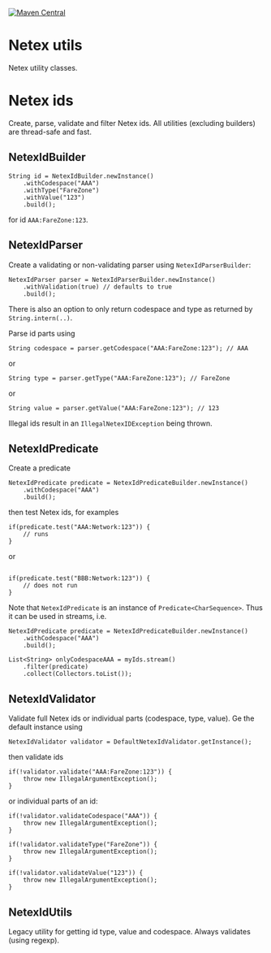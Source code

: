 [![Maven Central](https://img.shields.io/maven-central/v/no.entur.abt/netex-utils.svg)](https://mvnrepository.com/artifact/no.entur.abt/netex-utils)
# Netex utils

Netex utility classes.

# Netex ids

Create, parse, validate and filter Netex ids. All utilities (excluding builders) are thread-safe and fast.

## NetexIdBuilder

```
String id = NetexIdBuilder.newInstance()
    .withCodespace("AAA")
    .withType("FareZone")
    .withValue("123")
    .build();
```

for id `AAA:FareZone:123`.

## NetexIdParser

Create a validating or non-validating parser using `NetexIdParserBuilder`:

```
NetexIdParser parser = NetexIdParserBuilder.newInstance()
    .withValidation(true) // defaults to true
    .build();

```

There is also an option to only return codespace and type as returned by `String.intern(..)`.

Parse id parts using

```
String codespace = parser.getCodespace("AAA:FareZone:123"); // AAA
```

or

```
String type = parser.getType("AAA:FareZone:123"); // FareZone
```

or

```
String value = parser.getValue("AAA:FareZone:123"); // 123
```

Illegal ids result in an `IllegalNetexIDException` being thrown.

## NetexIdPredicate

Create a predicate

```
NetexIdPredicate predicate = NetexIdPredicateBuilder.newInstance()
    .withCodespace("AAA")
    .build();
```

then test Netex ids, for examples

```
if(predicate.test("AAA:Network:123")) {
    // runs
}
```

or

```

if(predicate.test("BBB:Network:123")) {
    // does not run
}
```

Note that `NetexIdPredicate` is an instance of `Predicate<CharSequence>`. Thus it can be used in streams, i.e.

```
NetexIdPredicate predicate = NetexIdPredicateBuilder.newInstance()
    .withCodespace("AAA")
    .build();

List<String> onlyCodespaceAAA = myIds.stream()
    .filter(predicate)
    .collect(Collectors.toList());
```

## NetexIdValidator

Validate full Netex ids or individual parts (codespace, type, value). Ge the default instance using

```
NetexIdValidator validator = DefaultNetexIdValidator.getInstance();
```

then validate ids

```
if(!validator.validate("AAA:FareZone:123")) {
    throw new IllegalArgumentException(); 
}
```

or individual parts of an id:

```
if(!validator.validateCodespace("AAA")) {
    throw new IllegalArgumentException(); 
}
```

```
if(!validator.validateType("FareZone")) {
    throw new IllegalArgumentException(); 
}
```

```
if(!validator.validateValue("123")) {
    throw new IllegalArgumentException(); 
}
```

## NetexIdUtils

Legacy utility for getting id type, value and codespace. Always validates (using regexp).
